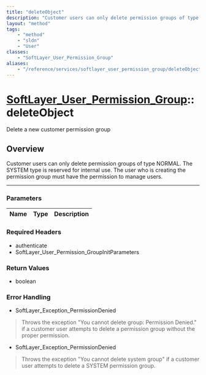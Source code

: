 ```yaml
---
title: "deleteObject"
description: "Customer users can only delete permission groups of type NORMAL.  The SYSTEM type is reserved for internal use. The user... "
layout: "method"
tags:
    - "method"
    - "sldn"
    - "User"
classes:
    - "SoftLayer_User_Permission_Group"
aliases:
    - "/reference/services/softlayer_user_permission_group/deleteObject"
---
```

# [SoftLayer_User_Permission_Group](/reference/services/SoftLayer_User_Permission_Group)::deleteObject


Delete a new customer permission group


## Overview 
Customer users can only delete permission groups of type NORMAL.  The SYSTEM type is reserved for internal use. The user who is creating the permission group must have the permission to manage users. 

-----

### Parameters 
|Name | Type | Description |
| --- | --- | --- |


### Required Headers
* authenticate
* SoftLayer_User_Permission_GroupInitParameters


### Return Values
* boolean



### Error Handling

* SoftLayer_Exception_PermissionDenied 

> Throws the exception "You cannot delete group: Permission Denied." if a customer user attempts to delete a permission group without the proper permission. 

* SoftLayer_Exception_PermissionDenied 

> Throws the exception "You cannot delete system group" if a customer user attempts to delete a SYSTEM permission group. 



